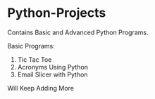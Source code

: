 # Python-Projects
Contains Basic and Advanced Python Programs.

Basic Programs:

1) Tic Tac Toe
2) Acronyms Using Python
3) Email Slicer with Python

Will Keep Adding More
